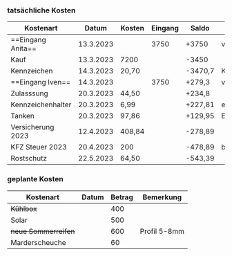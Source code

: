 ### tatsächliche Kosten

| Kostenart         | Datum     | Kosten | Eingang | Saldo   | Bemerkung       |
|-------------------|-----------|--------|---------|---------|-----------------|
| ==Eingang Anita== | 13.3.2023 |        | 3750    | +3750   | von Konto A&T   |
| Kauf              | 13.3.2023 | 7200   |         | -3450   |                 |
| Kennzeichen       | 14.3.2023 | 20,70  |         | -3470,7 | Kennzeichenking |
| ==Eingang Iven==  | 14.3.2023 |        | 3750    | +279,3  | von Konto Jens  |
| Zulasssung        | 20.3.2023 | 44,50  |         | +234,8  |                 |
| Kennzeichenhalter | 20.3.2023 | 6,99   |         | +227,81 | ebay            |
| Tanken            | 20.3.2023 | 97,86  |         | +129,95 | Erstfüllung     |
| Versicherung 2023 | 12.4.2023 | 408,84 |         | -278,89 |                 |
| KFZ Steuer 2023   | 20.4.2023 | 200    |         | -478,89 | bis 30.3.2024   |
| Rostschutz        | 22.5.2023 | 64,50  |         | -543,39 |                 |



### geplante Kosten

| Kostenart             | Datum | Betrag | Bemerkung    |
|-----------------------|-------|--------|--------------|
| ~~Kühlbox~~           |       | 400    |              |
| Solar                 |       | 500    |              |
| ~~neue Sommerreifen~~ |       | 600    | Profil 5-8mm |
| Marderscheuche        |       | 60     |              |

